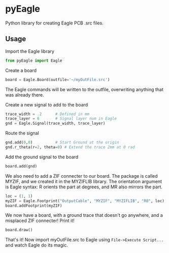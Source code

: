 pyEagle
=======

Python library for creating Eagle PCB .src files.

Usage
-----

Import the Eagle library

```Python
from pyEagle import Eagle
```

Create a board

```Python
board = Eagle.Board(outfile='~/myOutFile.src')
```

The Eagle commands will be written to the outfile,
overwriting anything that was already there.

Create a new signal to add to the board

```Python
trace_width = .2      # Defined in mm
trace_layer = 6       # Signal layer num in Eagle
gnd = Eagle.Signal(trace_width, trace_layer)
```

Route the signal

```Python
gnd.add(0,0)          # Start Ground at the origin
gnd.r_theta(r=2, theta=0) # Extend the trace 2mm at 0 rad
```

Add the ground signal to the board

```Python
board.add(gnd)
```

We also need to add a ZIF connecter to our board.
The package is called MYZIF, and we created it in
the MYZIFLIB library. The orientation argument is
Eagle syntax: R<deg> orients the part at <deg>
degrees, and MR<deg> also mirrors the part.

```Python
loc = (1, 1)
myZIF = Eagle.Footprint("OutputCable", "MYZIF", "MYZIFLIB", "R0", loc)
board.addFootprint(myZIF)
```

We now have a board, with a ground trace that doesn't
go anywhere, and a misplaced ZIF connecter! Print it!

```Python
board.draw()
```

That's it! Now import myOutFile.src to Eagle using
`File->Execute Script...` and watch Eagle do its magic.
